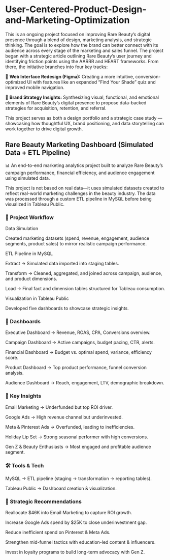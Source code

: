 # User-Centered-Product-Design-and-Marketing-Optimization

 This is an ongoing project focused on improving Rare Beauty’s digital presence through a blend of design, marketing analysis, and strategic thinking. The goal is to explore how the brand can better connect with its audience across every stage of the marketing and sales funnel. The project began with a strategic article outlining Rare Beauty’s user journey and identifying friction points using the AARRR and HEART frameworks. From there, the initiative branches into four key tracks:

🔧 **Web Interface Redesign (Figma):** Creating a more intuitive, conversion-optimized UI with features like an expanded “Find Your Shade” quiz and improved mobile navigation.

🧠 **Brand Strategy Insights:** Synthesizing visual, functional, and emotional elements of Rare Beauty’s digital presence to propose data-backed strategies for acquisition, retention, and referral.

This project serves as both a design portfolio and a strategic case study — showcasing how thoughtful UX, brand positioning, and data storytelling can work together to drive digital growth.

## Rare Beauty Marketing Dashboard (Simulated Data + ETL Pipeline)

📊 An end-to-end marketing analytics project built to analyze Rare Beauty’s campaign performance, financial efficiency, and audience engagement using simulated data.

This project is not based on real data—it uses simulated datasets created to reflect real-world marketing challenges in the beauty industry. The data was processed through a custom ETL pipeline in MySQL before being visualized in Tableau Public.

### 🚀 Project Workflow

Data Simulation

Created marketing datasets (spend, revenue, engagement, audience segments, product sales) to mirror realistic campaign performance.

ETL Pipeline in MySQL

Extract → Simulated data imported into staging tables.

Transform → Cleaned, aggregated, and joined across campaign, audience, and product dimensions.

Load → Final fact and dimension tables structured for Tableau consumption.

Visualization in Tableau Public

Developed five dashboards to showcase strategic insights.

### 📂 Dashboards

Executive Dashboard → Revenue, ROAS, CPA, Conversions overview.

Campaign Dashboard → Active campaigns, budget pacing, CTR, alerts.

Financial Dashboard → Budget vs. optimal spend, variance, efficiency score.

Product Dashboard → Top product performance, funnel conversion analysis.

Audience Dashboard → Reach, engagement, LTV, demographic breakdown.

### 🔑 Key Insights 

Email Marketing → Underfunded but top ROI driver.

Google Ads → High revenue channel but underinvested.

Meta & Pinterest Ads → Overfunded, leading to inefficiencies.

Holiday Lip Set → Strong seasonal performer with high conversions.

Gen Z & Beauty Enthusiasts → Most engaged and profitable audience segment.

### 🛠️ Tools & Tech

MySQL → ETL pipeline (staging → transformation → reporting tables).

Tableau Public → Dashboard creation & visualization.


### 🎯 Strategic Recommendations

Reallocate $46K into Email Marketing to capture ROI growth.

Increase Google Ads spend by $25K to close underinvestment gap.

Reduce inefficient spend on Pinterest & Meta Ads.

Strengthen mid-funnel tactics with education-led content & influencers.

Invest in loyalty programs to build long-term advocacy with Gen Z.

